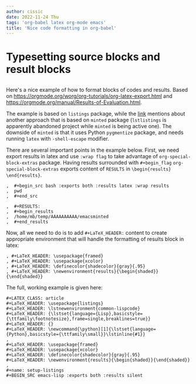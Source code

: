 ```yaml
---
author: cissic
date: 2022-11-24 Thu
tags: 'org-babel latex org-mode emacs'
title: 'Nice code formatting in org-babel'
---
```



# Typesetting source blocks and result blocks


## 

Here's a nice example of how to format blocks of codes and results.
Based on <https://orgmode.org/worg/org-tutorials/org-latex-export.html>
and <https://orgmode.org/manual/Results-of-Evaluation.html>.

The example is based on `listings` package, while the [link](file:///home/mb/projects/cissic.github.io/mysource/public-notes-org/2022-11-24-nice-code/orglistings.md) mentions about another approach that 
is based on `minted` package (`lstlistings` is apparently abandoned project while `minted` is
being active one). The downside of `minted` is that it uses Python `pygmentize` package,
and needs running `latex` with `-shell-escape` modifier.

There are several important points in the example below. First, we need export results in latex
and use `:wrap flag` to take advantage of `org-special-block-extras` package. 
Having results surrounded with `#+begin_flag`  `org-special-block-extras` exports
content of `RESULTS` in `\begin{results} \end{results}`.

    ,  #+begin_src bash :exports both :results latex :wrap results
    ,  pwd
    ,  #+end_src
    
    ,  #+RESULTS:
    ,  #+begin_results
    ,  /home/mb/temp/AAAAAAAAAA/emacsminted
    ,  #+end_results

Now, all we need to do is to add `#+LaTeX_HEADER:` content to create appropriate 
environment that will handle the formatting of results block in latex:

    , #+LaTeX_HEADER: \usepackage{framed}
    , #+LaTeX_HEADER: \usepackage{xcolor}
    , #+LaTeX_HEADER: \definecolor{shadecolor}{gray}{.95}
    , #+LaTeX_HEADER: \newenvironment{results}{\begin{shaded}}{\end{shaded}}

The full, working example is given here:

    
    #+LATEX_CLASS: article
    #+LaTeX_HEADER: \usepackage{listings}
    #+LaTeX_HEADER: \lstnewenvironment{common-lispcode}
    #+LaTeX_HEADER: {\lstset{language={Lisp},basicstyle={\ttfamily\footnotesize},frame=single,breaklines=true}}
    #+LaTeX_HEADER: {}
    #+LaTeX_HEADER: \newcommand{\python}[1]{\lstset{language={Python},basicstyle={\ttfamily\small}}\lstinline{#1}}
    ,
    #+LaTeX_HEADER: \usepackage{framed}
    #+LaTeX_HEADER: \usepackage{xcolor}
    #+LaTeX_HEADER: \definecolor{shadecolor}{gray}{.95}
    #+LaTeX_HEADER: \newenvironment{results}{\begin{shaded}}{\end{shaded}}
    ,
    #+name: setup-listings
    #+BEGIN_SRC emacs-lisp :exports both :results silent

